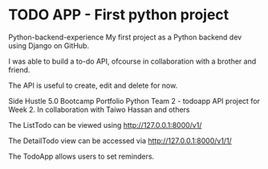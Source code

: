 # TODO APP - First python project
Python-backend-experience
My first project as a Python backend dev using Django on GitHub.

I was able to build a to-do API, ofcourse in collaboration with a brother and friend.

The API is useful to create, edit and delete for now.

Side Hustle 5.0 Bootcamp Portfolio Python Team 2 - todoapp API project for Week 2. In collaboration with Taiwo Hassan and others

The ListTodo can be viewed using http://127.0.0.1:8000/v1/

The DetailTodo view can be accessed via http://127.0.0.1:8000/v1/1/

The TodoApp allows users to set reminders.
